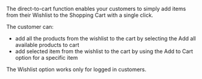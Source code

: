 The direct-to-cart function enables your customers to simply add items from their Wishlist to the Shopping Cart with a single click.

The customer can:

* add all the products from the wishlist to the cart by selecting the Add all available products to cart
* add selected item from the wishlist to the cart by using the Add to Cart option for a specific item

The Wishlist option works only for logged in customers.